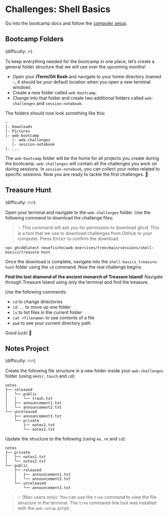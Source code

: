 # Challenges: Shell Basics

Go into the bootcamp docs and follow the [computer setup](../../docs/computer-setup.md).

## Bootcamp Folders

(difficulty: 🔥)

To keep everything needed for the bootcamp in one place, let’s create a general folder structure that we will use over the upcoming months!

- Open your **iTerm/Git Bash** and navigate to your home directory (named `~`, it should be your default location when you open a new terminal window).
- Create a new folder called `web-bootcamp`.
- Change into that folder and create two additional folders called `web-challenges` and `session-notebook`.

The folders should now look something like this:

```
~
|- Downloads
|- Pictures
|- web-bootcamp
   |- web-challenges
   |- session-notebook
|- ...
```

The `web-bootcamp` folder will be the home for all projects you create during the bootcamp. `web-challenges` will contain all the challenges you work on during sessions. In `session-notebook`, you can collect your notes related to specific sessions. Now you are ready to tackle the first challenges. 💪

## Treasure Hunt

(difficulty: 🔥🔥)

Open your terminal and navigate to the `web-challenges` folder. Use the following command to download the challenge files:

> 💡 This command will ask you for permission to download ghcd. This is a tool that we use to
> download challenges from GitHub to your computer. Press <kbd>Enter</kbd> to confirm the download.

```
npx ghcd@latest neuefische/web-exercises/tree/main/sessions/shell-basics/treasure-hunt
```

Once the download is complete, navigate into the `shell-basics_treasure-hunt` folder using the `cd` command. Now
the real challenge begins.

**Find the lost diamond of the ancient monarch of Treasure Island!** Navigate through Treasure
Island using only the terminal and find the treasure.

Use the following commands:

- `cd` to change directories
- `cd ..` to move up one folder
- `ls` to list files in the current folder
- `cat <filename>` to see contents of a file
- `pwd` to see your current directory path

Good luck! 💎

## Notes Project

(difficulty: 🔥🔥)

Create the following file structure in a new folder inside your `web-challenges` folder (using `mkdir`,
`touch` and `cd`):

```
notes
├── released
│   └── public
│   │   └── trash.txt
│   ├── announcement1.txt
│   └── announcement2.txt
└── unreleased
    ├── announcement3.txt
    └── private
        ├── notes1.txt
        └── notes2.txt
```

Update the structure to the following (using `mv`, `rm` and `cd`):

```
notes
├── private
│   ├── notes1.txt
│   └── notes2.txt
└── public
    ├── released
    │   ├── announcement1.txt
    │   └── announcement2.txt
    └── unreleased
        └── announcement3.txt
```

> 💡 (Mac users only): You can use the `tree` command to view the file structure in the terminal. The `tree` command-line tool was installed with the `web-setup` script.
